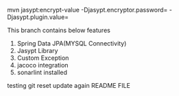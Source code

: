 mvn jasypt:encrypt-value -Djasypt.encryptor.password=<yourencryptionkey> -Djasypt.plugin.value=<password>

This branch contains below features
1. Spring Data JPA(MYSQL Connectivity)
2. Jasypt Library
3. Custom Exception
4. jacoco integration
5. sonarlint installed

testing git reset
update again README FILE
